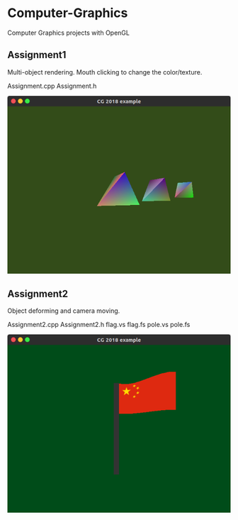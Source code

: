 # Computer-Graphics
Computer Graphics projects with OpenGL

## Assignment1
Multi-object rendering. Mouth clicking to change the color/texture.

Assignment.cpp
Assignment.h

![](https://github.com/troyzhaoyue/Computer-Graphics/blob/master/cg1.png)

## Assignment2
Object deforming and camera moving.

Assignment2.cpp
Assignment2.h
flag.vs
flag.fs
pole.vs
pole.fs

![](https://github.com/troyzhaoyue/Computer-Graphics/blob/master/cg2.png)
